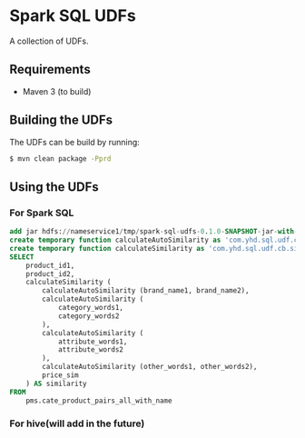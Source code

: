 Spark SQL UDFs
=======

A collection of UDFs.

Requirements
------------

 * Maven 3 (to build)

## Building the UDFs

The UDFs can be build by running:

```bash   
$ mvn clean package -Pprd
```

## Using the UDFs

### For Spark SQL   
```sql   
add jar hdfs://nameservice1/tmp/spark-sql-udfs-0.1.0-SNAPSHOT-jar-with-dependencies.jar;                                          
create temporary function calculateAutoSimilarity as 'com.yhd.sql.udf.cb.sim.CalculateAutoSimilarity';       
create temporary function calculateSimilarity as 'com.yhd.sql.udf.cb.sim.CalculateSimilarity';                                       
SELECT
    product_id1,
    product_id2,
    calculateSimilarity (
        calculateAutoSimilarity (brand_name1, brand_name2),
        calculateAutoSimilarity (
            category_words1,
            category_words2
        ),
        calculateAutoSimilarity (
            attribute_words1,
            attribute_words2
        ),
        calculateAutoSimilarity (other_words1, other_words2),
        price_sim
    ) AS similarity
FROM
    pms.cate_product_pairs_all_with_name
```

### For hive(will add in the future)   
```sql                                      
```
